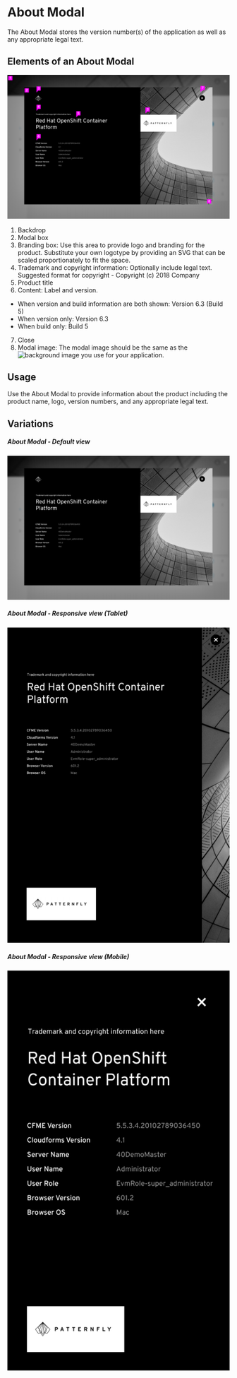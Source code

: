 # About Modal
The About Modal stores the version number(s) of the application as well as any appropriate legal text.

## Elements of an About Modal
![Modal](img/about-modal.png)
1. Backdrop
2. Modal box
3. Branding box: Use this area to provide logo and branding for the product. Substitute your own logotype by providing an SVG that can be scaled proportionately to fit the space.
4. Trademark and copyright information: Optionally include legal text. Suggested format for copyright -  Copyright (c) 2018 Company
5. Product title
6. Content: Label and version.
  * When version and build information are both shown: Version 6.3 (Build 5)
  * When version only: Version 6.3
  * When build only: Build 5
7. Close
8. Modal image: The modal image should be the same as the ![background image](#) you use for your application. 

## Usage
Use the About Modal to provide information about the product including the product name, logo, version numbers, and any appropriate legal text.

## Variations
##### About Modal - Default view
![Modal](img/about-modal-default.png)

##### About Modal - Responsive view (Tablet)
![Modal](img/about-modal-medium.png)

##### About Modal - Responsive view (Mobile)
![Modal](img/about-modal-simple.png)
